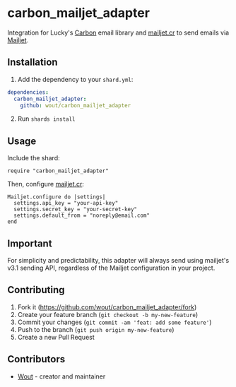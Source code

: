 # carbon_mailjet_adapter

Integration for Lucky's [Carbon](https://github.com/luckyframework/carbon) email library and [mailjet.cr](https://github.com/wout/mailjet.cr) to send emails via [Mailjet](https://www.mailjet.com/).

## Installation

1. Add the dependency to your `shard.yml`:

```yaml
dependencies:
  carbon_mailjet_adapter:
    github: wout/carbon_mailjet_adapter
```

2. Run `shards install`

## Usage

Include the shard:

```crystal
require "carbon_mailjet_adapter"
```

Then, configure [mailjet.cr](https://github.com/wout/mailjet.cr):

```crystal
Mailjet.configure do |settings|
  settings.api_key = "your-api-key"
  settings.secret_key = "your-secret-key"
  settings.default_from = "noreply@email.com"
end
```

## Important

For simplicity and predictability, this adapter will always send using mailjet's v3.1 sending API, regardless of the Mailjet configuration in your project.

## Contributing

1. Fork it (<https://github.com/wout/carbon_mailjet_adapter/fork>)
2. Create your feature branch (`git checkout -b my-new-feature`)
3. Commit your changes (`git commit -am 'feat: add some feature'`)
4. Push to the branch (`git push origin my-new-feature`)
5. Create a new Pull Request

## Contributors

- [Wout](https://github.com/wout) - creator and maintainer

